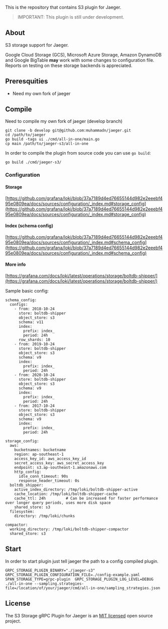 This is the repository that contains S3 plugin for Jaeger.

> IMPORTANT: This plugin is still under development.
## About
S3 storage support for Jaeger. 

Google Cloud Storage (GCS), Microsoft Azure Storage, Amazon DynamoDB and Google BigTable **may** work with some changes to configuration file. Reports on testing on these storage backends is appreciated.
## Preresquities
* Need my own fork of jaeger

## Compile
Need to compile my own fork of jaeger (develop branch)
```
git clone -b develop git@github.com:muhammadn/jaeger.git
cd /path/to/jaeger
go build -tags ui ./cmd/all-in-one/main.go
cp main /path/to/jaeger-s3/all-in-one
```

In order to compile the plugin from source code you can use `go build`:

```
go build ./cmd/jaeger-s3/
```

### Configuration
#### Storage
[https://github.com/grafana/loki/blob/37a7189d4ed76655144d982e2eeebf495e0809ea/docs/sources/configuration/_index.md#storage_config](https://github.com/grafana/loki/blob/37a7189d4ed76655144d982e2eeebf495e0809ea/docs/sources/configuration/_index.md#storage_config)
#### Index (schema config)
[https://github.com/grafana/loki/blob/37a7189d4ed76655144d982e2eeebf495e0809ea/docs/sources/configuration/_index.md#schema_config](https://github.com/grafana/loki/blob/37a7189d4ed76655144d982e2eeebf495e0809ea/docs/sources/configuration/_index.md#schema_config)
#### More info
[https://grafana.com/docs/loki/latest/operations/storage/boltdb-shipper/](https://grafana.com/docs/loki/latest/operations/storage/boltdb-shipper/)

Sample basic config:
```
schema_config:
  configs:
    - from: 2018-10-24
      store: boltdb-shipper
      object_store: s3
      schema: v11
      index:
        prefix: index_
        period: 24h
      row_shards: 10
    - from: 2019-10-24
      store: boltdb-shipper
      object_store: s3
      schema: v9
      index:
        prefix: index_
        period: 24h
    - from: 2020-10-24
      store: boltdb-shipper
      object_store: s3
      schema: v9
      index:
        prefix: index_
        period: 24h
    - from: 2017-10-24
      store: boltdb-shipper
      object_store: s3
      schema: v9
      index:
        prefix: index_
        period: 24h

storage_config:
  aws:
    bucketnames: bucketname
    region: ap-southeast-1
    access_key_id: aws_access_key_id
    secret_access_key: aws_secret_access_key
    endpoint: s3.ap-southeast-1.amazonaws.com
    http_config:
      idle_conn_timeout: 90s
      response_header_timeout: 0s
  boltdb_shipper:
    active_index_directory: /tmp/loki/boltdb-shipper-active
    cache_location: /tmp/loki/boltdb-shipper-cache
    cache_ttl: 24h         # Can be increased for faster performance over longer query periods, uses more disk space
    shared_store: s3
  filesystem:
    directory: /tmp/loki/chunks

compactor:
  working_directory: /tmp/loki/boltdb-shipper-compactor
  shared_store: s3
```
## Start
In order to start plugin just tell jaeger the path to a config compiled plugin.

```
GRPC_STORAGE_PLUGIN_BINARY="./jaeger-s3" GRPC_STORAGE_PLUGIN_CONFIGURATION_FILE=./config-example.yaml SPAN_STORAGE_TYPE=grpc-plugin  GRPC_STORAGE_PLUGIN_LOG_LEVEL=DEBUG ./all-in-one --sampling.strategies-file=/location/of/your/jaeger/cmd/all-in-one/sampling_strategies.json
```

## License

The S3 Storage gRPC Plugin for Jaeger is an [MIT licensed](LICENSE) open source project.
